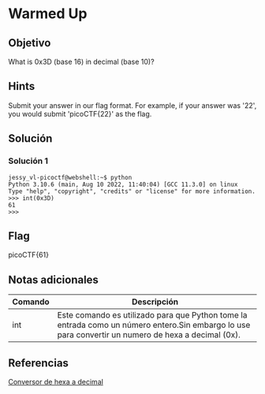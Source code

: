 # Warmed Up

## Objetivo

What is 0x3D (base 16) in decimal (base 10)?

## Hints

Submit your answer in our flag format. For example, if your answer was '22', you would submit 'picoCTF{22}' as the flag.

## Solución

### Solución 1
```
jessy_vl-picoctf@webshell:~$ python
Python 3.10.6 (main, Aug 10 2022, 11:40:04) [GCC 11.3.0] on linux
Type "help", "copyright", "credits" or "license" for more information.
>>> int(0x3D)
61
>>>
```

## Flag

picoCTF{61}

## Notas adicionales

| Comando | Descripción |
|------------|-------------|
| int |  Este comando es utilizado para que Python tome la entrada como un número entero.Sin embargo lo use para  convertir un numero de hexa a decimal (0x). |

## Referencias
[Conversor de hexa a decimal](https://www.chileoffshore.com/es/toolkits/basic-conversion/hexa-to-ascii)
